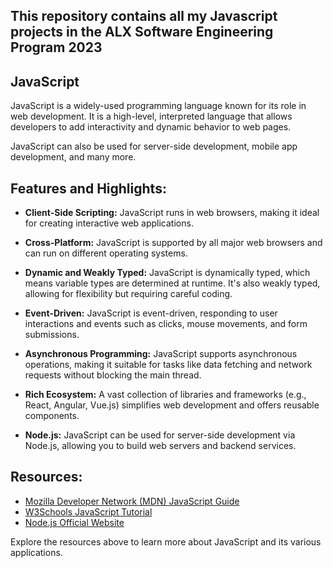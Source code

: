 
## This repository contains all my Javascript projects in the ALX Software Engineering Program 2023
## JavaScript

JavaScript is a widely-used programming language known for its role in web development. It is a high-level, interpreted language that allows developers to add interactivity and dynamic behavior to web pages.

JavaScript can also be used for server-side development, mobile app development, and many more.

## Features and Highlights:

- **Client-Side Scripting:** JavaScript runs in web browsers, making it ideal for creating interactive web applications.

- **Cross-Platform:** JavaScript is supported by all major web browsers and can run on different operating systems.

- **Dynamic and Weakly Typed:** JavaScript is dynamically typed, which means variable types are determined at runtime. It's also weakly typed, allowing for flexibility but requiring careful coding.

- **Event-Driven:** JavaScript is event-driven, responding to user interactions and events such as clicks, mouse movements, and form submissions.

- **Asynchronous Programming:** JavaScript supports asynchronous operations, making it suitable for tasks like data fetching and network requests without blocking the main thread.

- **Rich Ecosystem:** A vast collection of libraries and frameworks (e.g., React, Angular, Vue.js) simplifies web development and offers reusable components.

- **Node.js:** JavaScript can be used for server-side development via Node.js, allowing you to build web servers and backend services.

## Resources:

- [Mozilla Developer Network (MDN) JavaScript Guide](https://developer.mozilla.org/en-US/docs/Web/JavaScript/Guide)
- [W3Schools JavaScript Tutorial](https://www.w3schools.com/js/)
- [Node.js Official Website](https://nodejs.org/)

Explore the resources above to learn more about JavaScript and its various applications.